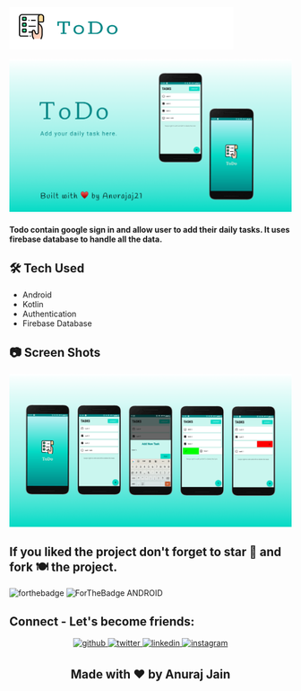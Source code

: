 <img src="https://github.com/Anurajaj21/ToDo/blob/master/app/src/main/res/drawable/todo_im3.png" width="400" height="75">
<p align="center">
<img src="https://github.com/Anurajaj21/ToDo/blob/2b325efccb72a14d725a6e49833c9fc305677dab/app/src/main/res/drawable/todo_im1.png" width="700">

#### Todo contain google sign in and allow user to add their daily tasks. It uses firebase database to handle all the data.

## 🛠 Tech Used
- Android
- Kotlin
- Authentication
- Firebase Database
 
## 📷 Screen Shots

<p align="center">
<img src="https://github.com/Anurajaj21/ToDo/blob/2b325efccb72a14d725a6e49833c9fc305677dab/app/src/main/res/drawable/todo_im2.png" width="1000">


## If you liked the project don't forget to star 🌟 and fork 🍽 the project.
![forthebadge](https://forthebadge.com/images/badges/built-with-love.svg)
![ForTheBadge ANDROID](https://forthebadge.com/images/badges/built-for-android.svg)

## Connect - Let's become friends:
<div align="center">
<a href="https://github.com/Anurajaj21" target="_blank">
<img src=https://img.shields.io/badge/github-%2324292e.svg?&style=for-the-badge&logo=github&logoColor=white alt=github style="margin-bottom: 5px;" />
</a>
<a href="https://twitter.com/AnurajJain6" target="_blank">
<img src=https://img.shields.io/badge/twitter-%2300acee.svg?&style=for-the-badge&logo=twitter&logoColor=white alt=twitter style="margin-bottom: 5px;" />
</a>
<a href="https://www.linkedin.com/in/anurajaj21/" target="_blank">
<img src=https://img.shields.io/badge/linkedin-%231E77B5.svg?&style=for-the-badge&logo=linkedin&logoColor=white alt=linkedin style="margin-bottom: 5px;" />
</a>
<a href="https://www.instagram.com/__anuraj_jain__/" target="_blank">
<img src=https://img.shields.io/badge/instagram-%23000000.svg?&style=for-the-badge&logo=instagram&logoColor=white alt=instagram style="margin-bottom: 5px;" />
</a>
</div> 
<h2 align="center">Made with ❤ by Anuraj Jain</h2>

